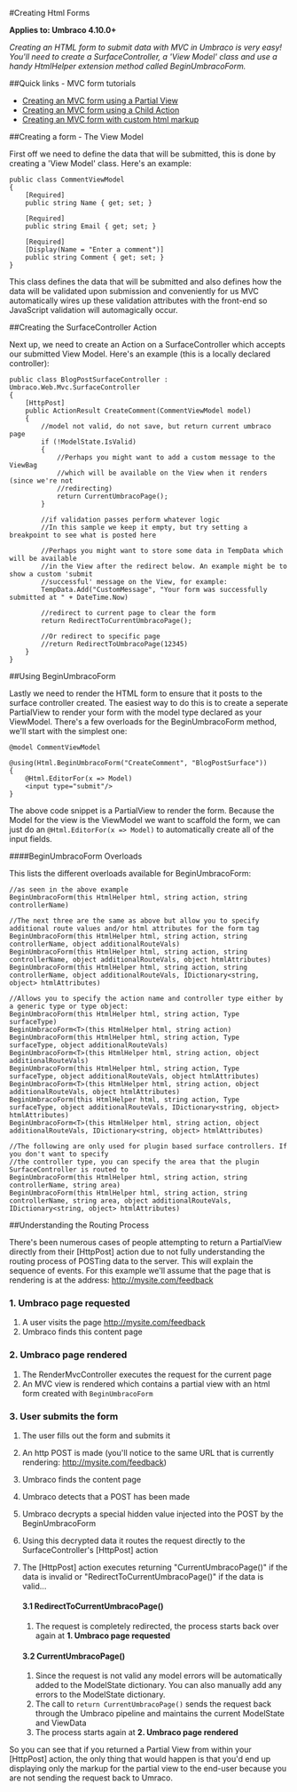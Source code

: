 #Creating Html Forms

**Applies to: Umbraco 4.10.0+**

_Creating an HTML form to submit data with MVC in Umbraco is very easy! You'll need to create a SurfaceController, a 'View Model' class and use a handy HtmlHelper extension method called BeginUmbracoForm._

##Quick links - MVC form tutorials

* [Creating an MVC form using a Partial View](forms/turorial-partial-views.md)
* [Creating an MVC form using a Child Action](forms/turorial-child-action.md)
* [Creating an MVC form with custom html markup](forms/turorial-custom-markup.md)

##Creating a form - The View Model

First off we need to define the data that will be submitted, this is done by creating a 'View Model' class. Here's an example:
	
	public class CommentViewModel
	{
	    [Required]
	    public string Name { get; set; }
	
	    [Required]
	    public string Email { get; set; }
	
	    [Required]
	    [Display(Name = "Enter a comment")]
	    public string Comment { get; set; }
	}

This class defines the data that will be submitted and also defines how the data will be validated upon submission and conveniently for us MVC automatically wires up these validation attributes with the front-end so JavaScript validation will automagically occur.

##Creating the SurfaceController Action

Next up, we need to create an Action on a SurfaceController which accepts our submitted View Model. Here's an example (this is a locally declared controller):

	public class BlogPostSurfaceController : Umbraco.Web.Mvc.SurfaceController
	{
		[HttpPost]
		public ActionResult CreateComment(CommentViewModel model)
		{    
		    //model not valid, do not save, but return current umbraco page
		    if (!ModelState.IsValid)
			{
				//Perhaps you might want to add a custom message to the ViewBag
				//which will be available on the View when it renders (since we're not 
				//redirecting)	    	
		   		return CurrentUmbracoPage();
			}
		
		    //if validation passes perform whatever logic
		    //In this sample we keep it empty, but try setting a breakpoint to see what is posted here
			
			//Perhaps you might want to store some data in TempData which will be available 
			//in the View after the redirect below. An example might be to show a custom 'submit
			//successful' message on the View, for example:
			TempData.Add("CustomMessage", "Your form was successfully submitted at " + DateTime.Now)
		
		    //redirect to current page to clear the form
		    return RedirectToCurrentUmbracoPage();
		
		    //Or redirect to specific page
		    //return RedirectToUmbracoPage(12345)
		}
	}

##Using BeginUmbracoForm

Lastly we need to render the HTML form to ensure that it posts to the surface controller created. The easiest way to do this is to create a seperate PartialView to render your form with the model type declared as your ViewModel. There's a few overloads for the BeginUmbracoForm method, we'll start with the simplest one:

	@model CommentViewModel

	@using(Html.BeginUmbracoForm("CreateComment", "BlogPostSurface"))
	{
		@Html.EditorFor(x => Model)
		<input type="submit"/>
	}

The above code snippet is a PartialView to render the form. Because the Model for the view is the ViewModel we want to scaffold the form, we can just do an `@Html.EditorFor(x => Model)` to automatically create all of the input fields.

####BeginUmbracoForm Overloads

This lists the different overloads available for BeginUmbracoForm:

	//as seen in the above example
	BeginUmbracoForm(this HtmlHelper html, string action, string controllerName)
	
	//The next three are the same as above but allow you to specify additional route values and/or html attributes for the form tag	
	BeginUmbracoForm(this HtmlHelper html, string action, string controllerName, object additionalRouteVals)
	BeginUmbracoForm(this HtmlHelper html, string action, string controllerName, object additionalRouteVals, object htmlAttributes)	
	BeginUmbracoForm(this HtmlHelper html, string action, string controllerName, object additionalRouteVals, IDictionary<string, object> htmlAttributes)
	
	//Allows you to specify the action name and controller type either by a generic type or type object:
	BeginUmbracoForm(this HtmlHelper html, string action, Type surfaceType)
	BeginUmbracoForm<T>(this HtmlHelper html, string action)
	BeginUmbracoForm(this HtmlHelper html, string action, Type surfaceType, object additionalRouteVals)
	BeginUmbracoForm<T>(this HtmlHelper html, string action, object additionalRouteVals)
	BeginUmbracoForm(this HtmlHelper html, string action, Type surfaceType, object additionalRouteVals, object htmlAttributes)
	BeginUmbracoForm<T>(this HtmlHelper html, string action, object additionalRouteVals, object htmlAttributes)
	BeginUmbracoForm(this HtmlHelper html, string action, Type surfaceType, object additionalRouteVals, IDictionary<string, object> htmlAttributes)
	BeginUmbracoForm<T>(this HtmlHelper html, string action, object additionalRouteVals, IDictionary<string, object> htmlAttributes)
	
	//The following are only used for plugin based surface controllers. If you don't want to specify
	//the controller type, you can specify the area that the plugin SurfaceController is routed to
	BeginUmbracoForm(this HtmlHelper html, string action, string controllerName, string area)
	BeginUmbracoForm(this HtmlHelper html, string action, string controllerName, string area, object additionalRouteVals, IDictionary<string, object> htmlAttributes)

##Understanding the Routing Process

There's been numerous cases of people attempting to return a PartialView directly from their [HttpPost] action due to not fully understanding the routing process of POSTing data to the server. This will explain the sequence of events. For this example we'll assume that the page that is rendering is at the address: http://mysite.com/feedback

### 1. Umbraco page requested

1. A user visits the page http://mysite.com/feedback
2. Umbraco finds this content page

### 2. Umbraco page rendered
1. The RenderMvcController executes the request for the current page
2. An MVC view is rendered which contains a partial view with an html form created with `BeginUmbracoForm`

### 3. User submits the form

1. The user fills out the form and submits it
2. An http POST is made (you'll notice to the same URL that is currently rendering: http://mysite.com/feedback)
3. Umbraco finds the content page
4. Umbraco detects that a POST has been made
5. Umbraco decrypts a special hidden value injected into the POST by the BeginUmbracoForm
6. Using this decrypted data it routes the request directly to the SurfaceController's [HttpPost] action
7. The [HttpPost] action executes returning "CurrentUmbracoPage()" if the data is invalid or "RedirectToCurrentUmbracoPage()" if the data is valid...

	#### 3.1 RedirectToCurrentUmbracoPage()
	
	1. The request is completely redirected, the process starts back over again at **1. Umbraco page requested**

	#### 3.2 CurrentUmbracoPage()

	1. Since the request is not valid any model errors will be automatically added to the ModelState dictionary. You can also manually add any errors to the ModelState dictionary.
	2. The call to `return CurrentUmbracoPage()` sends the request back through the Umbraco pipeline and maintains the current ModelState and ViewData
	3. The process starts again at **2. Umbraco page rendered**

So you can see that if you returned a Partial View from within your [HttpPost] action, the only thing that would happen is that you'd end up displaying only the markup for the partial view to the end-user because you are not sending the request back to Umraco.
